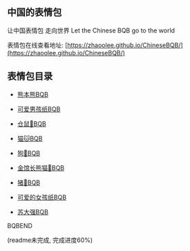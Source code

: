 ## 中国的表情包

让中国表情包 走向世界 Let the Chinese BQB go to the world

表情包在线查看地址: [https://zhaoolee.github.io/ChineseBQB/](https://zhaoolee.github.io/ChineseBQB/)



## 表情包目录

- [熊本熊BQB](https://zhaoolee.github.io/ChineseBQB/熊本熊BQB/)


- [可爱男孩纸BQB](https://zhaoolee.github.io/ChineseBQB/可爱男孩纸BQB/)


- [仓鼠🐹BQB](https://zhaoolee.github.io/ChineseBQB/仓鼠🐹BQB/)


- [猫🐱BQB](https://zhaoolee.github.io/ChineseBQB/猫🐱BQB/)


- [狗🐶BQB](https://zhaoolee.github.io/ChineseBQB/狗🐶BQB/)


- [金馆长熊猫🐼BQB](https://zhaoolee.github.io/ChineseBQB/金馆长熊猫🐼BQB/)


- [猪🐖BQB](https://zhaoolee.github.io/ChineseBQB/猪🐖BQB/)


- [可爱的女孩纸BQB](https://zhaoolee.github.io/ChineseBQB/可爱的女孩纸BQB/)


- [苏大强BQB](https://zhaoolee.github.io/ChineseBQB/苏大强BQB/)

BQBEND

(readme未完成, 完成进度60%)
